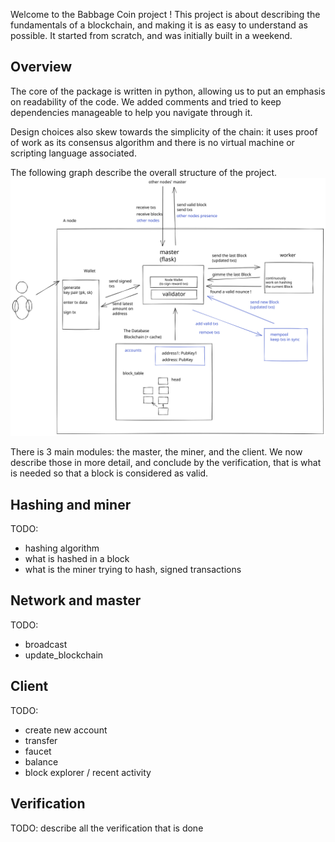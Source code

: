 Welcome to the Babbage Coin project ! This project is about describing the fundamentals of a blockchain, and making it is as easy to understand as possible. It started from scratch, and was initially built in a weekend.

## Overview

The core of the package is written in python, allowing us to put an emphasis on readability of the code. We added comments and tried to keep dependencies manageable to help you navigate through it.

Design choices also skew towards the simplicity of the chain: it uses proof of work as its consensus algorithm and there is no virtual machine or scripting language associated. 

The following graph describe the overall structure of the project.
![Visual representation](bbc.excalidraw.svg)

 There is 3 main modules: the master, the miner, and the client. We now describe those in more detail, and conclude by the verification, that is what is needed so that a block is considered as valid.

## Hashing and miner
TODO:
- hashing algorithm
- what is hashed in a block
- what is the miner trying to hash, signed transactions

## Network and master
TODO:
- broadcast
- update_blockchain

## Client
TODO:
- create new account
- transfer
- faucet
- balance
- block explorer / recent activity

## Verification
TODO: describe all the verification that is done
